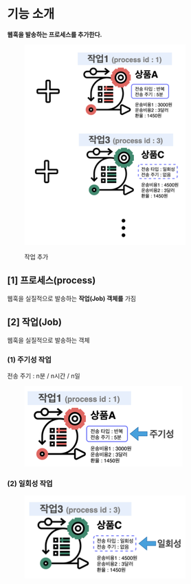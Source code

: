 # 기능 소개

**웹훅을 발송하는 프로세스를 추가한다.**

<figure><img src="../../../../.gitbook/assets/image (12).png" alt="" width="375"><figcaption><p>작업 추가</p></figcaption></figure>

&#x20;

## \[1] 프로세스(process)

웹훅을 실질적으로 발송하는 **작업(Job) 객체를** 가짐&#x20;

## \[2] 작업(Job)

웹훅을 실질적으로 발송하는 객체

### (1) 주기성 작업

전송 주기 : n분 / n시간 / n일

<figure><img src="../../../../.gitbook/assets/image (5).png" alt="" width="368"><figcaption></figcaption></figure>

### (2) 일회성 작업

<figure><img src="../../../../.gitbook/assets/image (1).png" alt="" width="375"><figcaption></figcaption></figure>
